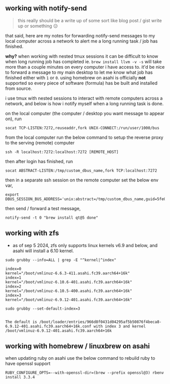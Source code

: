 

## working with notify-send

> this really should be a write up of some sort like blog post / gist write up or something 😑

that said, here are my notes for forwarding notify-send messages to my local computer across a network to alert me a long running task / job has finished.

**why?** when working with nested tmux sessions it can be difficult to know when long running job has completed ie. `brew install llvm -v -s` will take more than a couple minutes on every computer i have access to. it'd be nice to forward a message to my main desktop to let me know what job has finished either with `1` or `0`. using homebrew on asahi is officially **not** supported so every piece of software (formula) has be built and installed from source.

i use tmux with nested sessions to interact with remote computers across a network, and below is how i notify myself when a long running task is done.

on the local computer (the computer / desktop you want message to appear on), run

```
socat TCP-LISTEN:7272,reuseaddr,fork UNIX-CONNECT:/run/user/1000/bus
```

from the local computer run the below command to setup the reverse proxy to the serving (remote) computer

```
ssh -R localhost:7272:localhost:7272 [REMOTE_HOST]
```

then after login has finished, run

```
socat ABSTRACT-LISTEN:/tmp/custom_dbus_name,fork TCP:localhost:7272
```

then in a separate ssh session on the remote computer set the below env var,

```
export DBUS_SESSION_BUS_ADDRESS='unix:abstract=/tmp/custom_dbus_name,guid=5fe0907d81e722390f1ce02d6033ad76
```

then send / forward a test message,

```
notify-send -t 0 "brew install qt@5 done"
```

## working with zfs

- as of sep 5 2024, zfs only supports linux kernels v6.9 and below, and asahi will install a 6.10 kernel.

```
sudo grubby --info=ALL | grep -E "^kernel|^index"
```

```
index=0
kernel="/boot/vmlinuz-6.6.3-411.asahi.fc39.aarch64+16k"
index=1
kernel="/boot/vmlinuz-6.10.6-401.asahi.fc39.aarch64+16k"
index=2
kernel="/boot/vmlinuz-6.10.5-400.asahi.fc39.aarch64+16k"
index=3
kernel="/boot/vmlinuz-6.9.12-401.asahi.fc39.aarch64+16k"
```

```
sudo grubby --set-default-index=3
```

```

The default is /boot/loader/entries/966d8f0431d04295af5b50876f4beca8-6.9.12-401.asahi.fc39.aarch64+16k.conf with index 3 and kernel /boot/vmlinuz-6.9.12-401.asahi.fc39.aarch64+16k
```

## working with homebrew / linuxbrew on asahi

when updating ruby on asahi use the below command to rebuild ruby to have openssl support

```
RUBY_CONFIGURE_OPTS=--with-openssl-dir=(brew --prefix openssl@3) rbenv install 3.3.4
```

